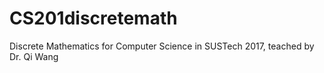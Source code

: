 # CS201discretemath
Discrete Mathematics for Computer Science in SUSTech 2017, teached by Dr. Qi Wang
